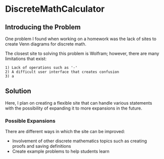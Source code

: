 # DiscreteMathCalculator
## Introducing the Problem
One problem I found when working on a homework was the lack of sites to create Venn diagrams for discrete math. 

The closest site to solving this problem is Wolfram; however, there are many limitations that exist:

    1) Lack of operations such as '-'
    2) A difficult user interface that creates confusion
    3) a

## Solution
Here, I plan on creating a flexible site that can handle various statements with the possibility of expanding it to more expansions in the future.


### Possible Expansions
There are different ways in which the site can be improved:
- Involvement of other discrete mathematics topics such as creating proofs and saving definitions
- Create example problems to help students learn
